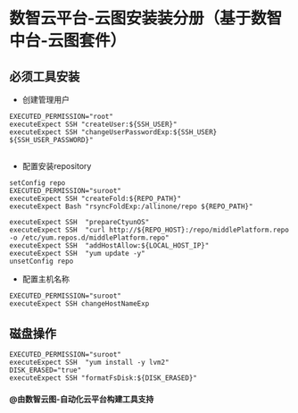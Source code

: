 # 数智云平台-云图安装装分册（基于数智中台-云图套件）

## 必须工具安装

- 创建管理用户

````
EXECUTED_PERMISSION="root"
executeExpect SSH "createUser:${SSH_USER}"
executeExpect SSH "changeUserPasswordExp:${SSH_USER} ${SSH_USER_PASSWORD}"
````

##  

- 配置安装repository

````
setConfig repo
EXECUTED_PERMISSION="suroot"
executeExpect SSH "createFold:${REPO_PATH}"
executeExpect Bash "rsyncFoldExp:/allinone/repo ${REPO_PATH}"

executeExpect SSH  "prepareCtyunOS"
executeExpect SSH  "curl http://${REPO_HOST}:/repo/middlePlatform.repo -o /etc/yum.repos.d/middlePlatform.repo"
executeExpect SSH  "addHostAllow:${LOCAL_HOST_IP}"
executeExpect SSH  "yum update -y"
unsetConfig repo
````

- 配置主机名称

 ```` 
EXECUTED_PERMISSION="suroot"
executeExpect SSH changeHostNameExp
````

## 磁盘操作

````
EXECUTED_PERMISSION="suroot"
executeExpect SSH  "yum install -y lvm2"
DISK_ERASED="true"
executeExpect SSH "formatFsDisk:${DISK_ERASED}"
````

#### @由数智云图-自动化云平台构建工具支持